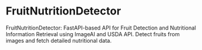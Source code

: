 # FruitNutritionDetector
FruitNutritionDetector: FastAPI-based API for Fruit Detection and Nutritional Information Retrieval using ImageAI and USDA API. Detect fruits from images and fetch detailed nutritional data.
